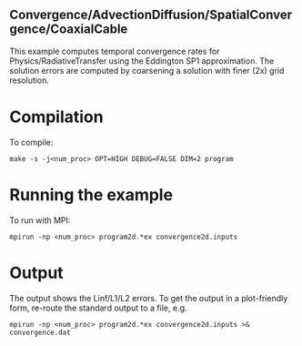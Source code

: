 ## Convergence/AdvectionDiffusion/SpatialConvergence/CoaxialCable

This example computes temporal convergence rates for Physics/RadiativeTransfer using the Eddington SP1 approximation. 
The solution errors are computed by coarsening a solution with finer (2x) grid resolution. 

# Compilation

To compile:

```make -s -j<num_proc> OPT=HIGH DEBUG=FALSE DIM=2 program```

# Running the example

To run with MPI:

```mpirun -np <num_proc> program2d.*ex convergence2d.inputs```

# Output

The output shows the Linf/L1/L2 errors. 
To get the output in a plot-friendly form, re-route the standard output to a file, e.g.

```mpirun -np <num_proc> program2d.*ex convergence2d.inputs >& convergence.dat```